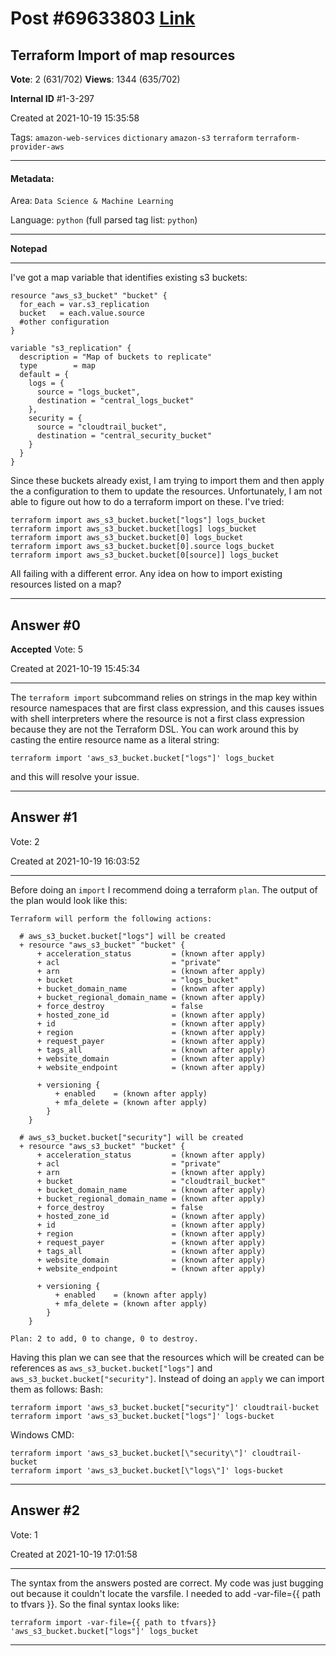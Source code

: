
# Post \#69633803 [Link](https://stackoverflow.com/questions/69633803/)

## Terraform Import of map resources

**Vote**: 2 (631/702) **Views**: 1344 (635/702) 

**Internal ID** \#1-3-297

Created at 2021-10-19 15:35:58

Tags: `amazon-web-services` `dictionary` `amazon-s3` `terraform` `terraform-provider-aws`

----------

#### Metadata:

Area: `Data Science & Machine Learning`

Language: `python` (full parsed tag list: `python`)

----------

**Notepad**


----------

I've got a map variable that identifies existing s3 buckets:
```
resource "aws_s3_bucket" "bucket" {
  for_each = var.s3_replication
  bucket   = each.value.source
  #other configuration
}

variable "s3_replication" {
  description = "Map of buckets to replicate"
  type        = map
  default = {
    logs = {
      source = "logs_bucket",
      destination = "central_logs_bucket"
    },
    security = {
      source = "cloudtrail_bucket",
      destination = "central_security_bucket"
    }
  }
}
```

Since these buckets already exist, I am trying to import them and then apply the a configuration to them to update the resources. Unfortunately, I am not able to figure out how to do a terraform import on these. I've tried:
```
terraform import aws_s3_bucket.bucket["logs"] logs_bucket
terraform import aws_s3_bucket.bucket[logs] logs_bucket
terraform import aws_s3_bucket.bucket[0] logs_bucket
terraform import aws_s3_bucket.bucket[0].source logs_bucket
terraform import aws_s3_bucket.bucket[0[source]] logs_bucket
```

All failing with a different error. Any idea on how to import existing resources listed on a map?


----------
        
## Answer \#0

**Accepted** Vote: 5

Created at 2021-10-19 15:45:34

------------

The `terraform import` subcommand relies on strings in the map key within resource namespaces that are first class expression, and this causes issues with shell interpreters where the resource is not a first class expression because they are not the Terraform DSL. You can work around this by casting the entire resource name as a literal string:
```
terraform import 'aws_s3_bucket.bucket["logs"]' logs_bucket
```

and this will resolve your issue.


------------
    
    
## Answer \#1

 Vote: 2

Created at 2021-10-19 16:03:52

------------

Before doing an `import` I recommend doing a terraform `plan`. The output of the plan would look like this:
```
Terraform will perform the following actions:

  # aws_s3_bucket.bucket["logs"] will be created
  + resource "aws_s3_bucket" "bucket" {
      + acceleration_status         = (known after apply)
      + acl                         = "private"
      + arn                         = (known after apply)
      + bucket                      = "logs_bucket"
      + bucket_domain_name          = (known after apply)
      + bucket_regional_domain_name = (known after apply)
      + force_destroy               = false
      + hosted_zone_id              = (known after apply)
      + id                          = (known after apply)
      + region                      = (known after apply)
      + request_payer               = (known after apply)
      + tags_all                    = (known after apply)
      + website_domain              = (known after apply)
      + website_endpoint            = (known after apply)

      + versioning {
          + enabled    = (known after apply)
          + mfa_delete = (known after apply)
        }
    }

  # aws_s3_bucket.bucket["security"] will be created
  + resource "aws_s3_bucket" "bucket" {
      + acceleration_status         = (known after apply)
      + acl                         = "private"
      + arn                         = (known after apply)
      + bucket                      = "cloudtrail_bucket"
      + bucket_domain_name          = (known after apply)
      + bucket_regional_domain_name = (known after apply)
      + force_destroy               = false
      + hosted_zone_id              = (known after apply)
      + id                          = (known after apply)
      + region                      = (known after apply)
      + request_payer               = (known after apply)
      + tags_all                    = (known after apply)
      + website_domain              = (known after apply)
      + website_endpoint            = (known after apply)

      + versioning {
          + enabled    = (known after apply)
          + mfa_delete = (known after apply)
        }
    }

Plan: 2 to add, 0 to change, 0 to destroy.
```

Having this plan we can see that the resources which will be created can be references as `aws_s3_bucket.bucket["logs"]` and `aws_s3_bucket.bucket["security"]`. Instead of doing an `apply` we can import them as follows:
Bash:
```
terraform import 'aws_s3_bucket.bucket["security"]' cloudtrail-bucket
terraform import 'aws_s3_bucket.bucket["logs"]' logs-bucket
```

Windows CMD:
```
terraform import 'aws_s3_bucket.bucket[\"security\"]' cloudtrail-bucket
terraform import 'aws_s3_bucket.bucket[\"logs\"]' logs-bucket
```



------------
    
    
## Answer \#2

 Vote: 1

Created at 2021-10-19 17:01:58

------------

The syntax from the answers posted are correct. My code was just bugging out because it couldn't locate the varsfile. I needed to add -var-file={{ path to tfvars }}. So the final syntax looks like:
```
terraform import -var-file={{ path to tfvars}} 'aws_s3_bucket.bucket["logs"]' logs_bucket
```



------------
    
    